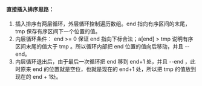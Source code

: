 #### 直接插入排序思路：
1. 插入排序有两层循环，外层循环控制遍历数组。end 指向有序区间的末尾，tmp 保存有序区间下一个位置的值。
2. 内层循环条件： end >= 0 保证 end 指向下标合法；a[end] > tmp 说明有序区间末尾的值大于 tmp 。所以循环内部把 end 位置的值向后移动，并且 --end。
3. 内层循环退出后，由于最后一次循环把 end 移到 end+1 处，并且 --end ，此时原来 end 的位置就是空位，也就是现在的 end+1 处，所以把 tmp 的值放到现在的 end + 1处。
